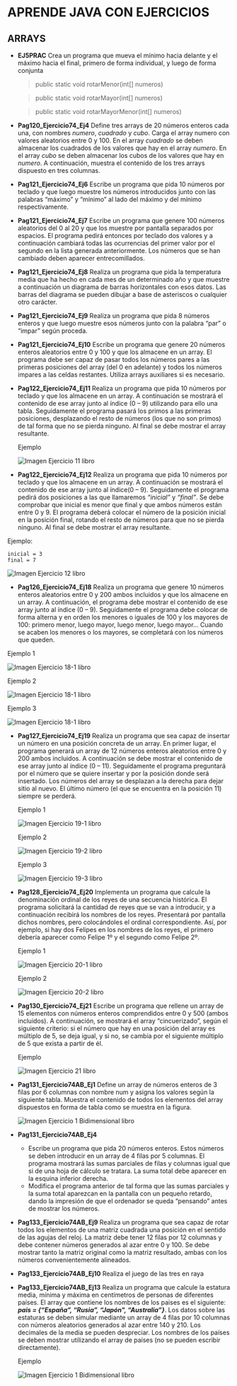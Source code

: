 # APRENDE JAVA CON EJERCICIOS
## ARRAYS

* **EJ5PRAC**
    Crea un programa que mueva el mínimo hacia delante y el máximo hacia el final, primero de forma individual, y luego de forma conjunta

    > public static void rotarMenor(int[] numeros)

    > public static void rotarMayor(int[] numeros)

    >public static void rotarMayorMenor(int[] numeros)

* **Pag120_Ejercicio74_Ej4**
    Define tres arrays de 20 números enteros cada una, con nombres *numero*, *cuadrado* y *cubo*. Carga el array numero con valores aleatorios entre 0 y 100. En el array *cuadrado* se deben almacenar los cuadrados de los valores que hay en el array *numero*. En el array *cubo* se deben almacenar los cubos de los valores que hay en *numero*. A continuación, muestra el contenido de los tres arrays dispuesto en tres columnas.
* **Pag121_Ejercicio74_Ej6**
    Escribe un programa que pida 10 números por teclado y que luego muestre los números introducidos junto con las palabras “máximo” y “mínimo” al lado del máximo y del mínimo respectivamente.
* **Pag121_Ejercicio74_Ej7**
    Escribe un programa que genere 100 números aleatorios del 0 al 20 y que los muestre por pantalla separados por espacios. El programa pedirá entonces por teclado dos valores y a continuación cambiará todas las ocurrencias del primer valor por el segundo en la lista generada anteriormente. Los números que se han cambiado deben aparecer  entrecomillados.

* **Pag121_Ejercicio74_Ej8**
    Realiza un programa que pida la temperatura media que ha hecho en cada mes
    de un determinado año y que muestre a continuación un diagrama de barras
    horizontales con esos datos. Las barras del diagrama se pueden dibujar a base de asteriscos o cualquier otro carácter.

* **Pag121_Ejercicio74_Ej9**
    Realiza un programa que pida 8 números enteros y que luego muestre esos
    números junto con la palabra “par” o “impar” según proceda.

* **Pag121_Ejercicio74_Ej10**
    Escribe un programa que genere 20 números enteros aleatorios entre 0 y 100
    y que los almacene en un array. El programa debe ser capaz de pasar todos
    los números pares a las primeras posiciones del array (del 0 en adelante) y todos los números impares a las celdas restantes. Utiliza arrays auxiliares si es necesario.

* **Pag122_Ejercicio74_Ej11**
    Realiza un programa que pida 10 números por teclado y que los almacene en
    un array. A continuación se mostrará el contenido de ese array junto al índice (0 – 9) utilizando para ello una tabla. Seguidamente el programa pasará los primos a las primeras posiciones, desplazando el resto de números (los que no son primos) de tal forma que no se pierda ninguno. Al final se debe mostrar el array resultante.

    Ejemplo

    ![Imagen Ejercicio 11 libro](/IMG/eJ11.png)

* **Pag122_Ejercicio74_Ej12**
Realiza un programa que pida 10 números por teclado y que los almacene en
un array. A continuación se mostrará el contenido de ese array junto al índice(0 – 9). Seguidamente el programa pedirá dos posiciones a las que llamaremos *“inicial”* y *“final”*. Se debe comprobar que inicial es menor que final y que ambos números están entre 0 y 9. El programa deberá colocar el número de la posición inicial en la posición final, rotando el resto de números para que no se pierda ninguno. Al final se debe mostrar el array resultante.

Ejemplo: 
````
inicial = 3 
final = 7
````
![Imagen Ejercicio 12 libro](.\IMG\eJ12.png)

* **Pag126_Ejercicio74_Ej18**
Realiza un programa que genere 10 números enteros aleatorios entre 0 y 200
ambos incluidos y que los almacene en un array. A continuación, el programa
debe mostrar el contenido de ese array junto al índice (0 – 9). Seguidamente el
programa debe colocar de forma alterna y en orden los menores o iguales de
100 y los mayores de 100: primero menor, luego mayor, luego menor, luego
mayor… Cuando se acaben los menores o los mayores, se completará con los
números que queden.

Ejemplo 1

![Imagen Ejercicio 18-1 libro](.\IMG\eJ18-1.png)

Ejemplo 2

![Imagen Ejercicio 18-1 libro](.\IMG\eJ18-2.png)

Ejemplo 3

![Imagen Ejercicio 18-1 libro](.\IMG\eJ18-3.png)

* **Pag127_Ejercicio74_Ej19**
    Realiza un programa que sea capaz de insertar un número en una posición
    concreta de un array. En primer lugar, el programa generará un array de 12 números enteros aleatorios entre 0 y 200 ambos incluidos. A continuación se debe mostrar el contenido de ese array junto al índice (0 – 11). Seguidamente el programa preguntará por el número que se quiere insertar y por la posición donde será insertado. Los números del array se desplazan a la derecha para dejar sitio al nuevo. El último número (el que se encuentra en la posición 11) siempre se perderá.

    Ejemplo 1

    ![Imagen Ejercicio 19-1 libro](.\IMG\eJ19-1.png)

    Ejemplo 2

    ![Imagen Ejercicio 19-2 libro](.\IMG\eJ19-2.png)

    Ejemplo 3

    ![Imagen Ejercicio 19-3 libro](.\IMG\eJ19-3.png)

* **Pag128_Ejercicio74_Ej20**
    Implementa un programa que calcule la denominación ordinal de los reyes de una secuencia histórica. El programa solicitará la cantidad de reyes que se van a introducir, y a continuación recibirá los nombres de los reyes. Presentará por pantalla dichos nombres, pero colocándoles el ordinal correspondiente. Así, por ejemplo, si hay dos Felipes en los nombres de los reyes, el primero debería aparecer como Felipe 1º y el segundo como Felipe 2º.

    Ejemplo 1

    ![Imagen Ejercicio 20-1 libro](.\IMG\eJ20-1.png)

    Ejemplo 2

    ![Imagen Ejercicio 20-2 libro](.\IMG\eJ20-2.png)
    
* **Pag130_Ejercicio74_Ej21**
  Escribe un programa que rellene un array de 15 elementos con números enteros comprendidos entre 0 y 500 (ambos incluidos). A continuación, se mostrará el array “cincuerizado”, según el siguiente criterio: si el número que hay en una posición del array es múltiplo de 5, se deja igual, y si no, se cambia por el siguiente múltiplo de 5 que exista a partir de él.

  Ejemplo

    ![Imagen Ejercicio 21 libro](.\IMG\eJ21.png)


* **Pag131_Ejercicio74AB_Ej1**
  Define un array de números enteros de 3 filas por 6 columnas con nombre num y asigna los valores según la siguiente tabla. Muestra el contenido de todos los elementos del array dispuestos en forma de tabla como se muestra en la figura.

  ![Imagen Ejercicio 1 Bidimensional libro](.\IMG\EjAB1.png)

* **Pag131_Ejercicio74AB_Ej4**
  * Escribe un programa que pida 20 números enteros. Estos números se deben
    introducir en un array de 4 filas por 5 columnas. El programa mostrará las sumas parciales de filas y columnas igual que si de una hoja de cálculo se tratara. La suma total debe aparecer en la esquina inferior derecha.
  * Modifica el programa anterior de tal forma que las sumas parciales y la suma total aparezcan en la pantalla con un pequeño retardo, dando la impresión de que el ordenador se queda “pensando” antes de mostrar los números.
  
* **Pag133_Ejercicio74AB_Ej9**
  Realiza un programa que sea capaz de rotar todos los elementos de una matriz cuadrada una posición en el sentido de las agujas del reloj. La matriz debe tener 12 filas por 12 columnas y debe contener números generados al azar entre 0 y 100. Se debe mostrar tanto la matriz original como la matriz resultado, ambas con los números convenientemente alineados.

* **Pag133_Ejercicio74AB_Ej10**
  Realiza el juego de las tres en raya

* **Pag133_Ejercicio74AB_Ej13**
    Realiza un programa que calcule la estatura media, mínima y máxima en
    centímetros de personas de diferentes países. El array que contiene los
    nombres de los paises es el siguiente: ***pais = {“España”, “Rusia”, “Japón", “Australia”}***. Los datos sobre las estaturas se deben simular mediante un array de 4 filas por 10 columnas con números aleatorios generados al azar entre 140 y 210. Los decimales de la media se pueden despreciar. Los nombres de los países se deben mostrar utilizando el array de países (no se pueden escribir directamente).
  
  Ejemplo

  ![Imagen Ejercicio 1 Bidimensional libro](.\IMG\EjAB13.png)

   
